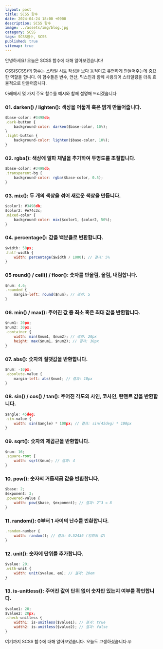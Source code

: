 ```yaml
---
layout: post
title: SCSS 함수
date: 2024-04-24 18:00 +0900
description: SCSS 함수
image: ../assets/img/blog.jpg
category: SCSS
tags: SCSS함수, SCSS
published: true
sitemap: true
---
```



안녕하세요!
오늘은 SCSS 함수에 대해 알아보겠습니다!

CSS(SCSS)의 함수는 스타일 시트 작성을 보다 동적이고 유연하게 만들어주는데 중요한 역할을 합니다.
이 함수들은 변수, 연산, 믹스인과 함께 사용되어 스타일링을 더욱 효율적으로 만들어줍니다. 

아래에서 몇 가지 주요 함수를 예시와 함께 설명해 드리겠습니다

### 01. darken() / lighten(): 색상을 어둡게 혹은 밝게 만들어줍니다.

````javascript
$base-color: #3498db;
.dark-button {
    background-color: darken($base-color, 10%);
}
.light-button {
    background-color: lighten($base-color, 10%);
}
````


### 02. rgba(): 색상에 알파 채널을 추가하여 투명도를 조절합니다.

````javascript
$base-color: #3498db;
.transparent-bg {
    background-color: rgba($base-color, 0.5);
}
````


### 03. mix(): 두 개의 색상을 섞어 새로운 색상을 만듭니다.

````javascript
$color1: #3498db;
$color2: #e74c3c;
.mixed-color {
    background-color: mix($color1, $color2, 50%);
}
````


### 04. percentage(): 값을 백분율로 변환합니다.

````javascript
$width: 50px;
.half-width {
    width: percentage($width / 1000); // 결과: 5%
}
````


### 05 round() / ceil() / floor(): 숫자를 반올림, 올림, 내림합니다.

````javascript
$num: 4.6;
.rounded {
    margin-left: round($num); // 결과: 5
}
````


### 06. min() / max(): 주어진 값 중 최소 혹은 최대 값을 반환합니다.

````javascript
$num1: 20px;
$num2: 30px;
.container {
    width: min($num1, $num2); // 결과: 20px
    height: max($num1, $num2); // 결과: 30px
}
````


### 07. abs(): 숫자의 절댓값을 반환합니다.

````javascript
$num: -10px;
.absolute-value {
    margin-left: abs($num); // 결과: 10px
}
````


### 08. sin() / cos() / tan(): 주어진 각도의 사인, 코사인, 탄젠트 값을 반환합니다.

````javascript
$angle: 45deg;
.sin-value {
    width: sin($angle) * 100px; // 결과: sin(45deg) * 100px
}
````


### 09. sqrt(): 숫자의 제곱근을 반환합니다.

````javascript
$num: 16;
.square-root {
    width: sqrt($num); // 결과: 4
}
````


### 10. pow(): 숫자의 거듭제곱 값을 반환합니다.

````javascript
$base: 2;
$exponent: 3;
.powered-value {
    width: pow($base, $exponent); // 결과: 2^3 = 8
}
````

### 11. random(): 0부터 1 사이의 난수를 반환합니다.

````javascript
.random-number {
    width: random(); // 결과: 0.52436 (임의의 값)
}
````

### 12. unit(): 숫자에 단위를 추가합니다.

````javascript
$value: 20;
.with-unit {
    width: unit($value, em); // 결과: 20em
}
````

### 13. is-unitless(): 주어진 값이 단위 없이 숫자만 있는지 여부를 확인합니다.

````javascript
$value1: 20;
$value2: 20px;
.check-unitless {
    width1: is-unitless($value1); // 결과: true
    width2: is-unitless($value2); // 결과: false
}
````

여기까지 SCSS 함수에 대해 알아보았습니다.
오늘도 고생하셨습니다.🤓

